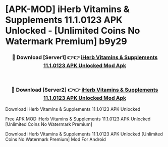 # [APK-MOD] iHerb  Vitamins & Supplements 11.1.0123 APK Unlocked - [Unlimited Coins No Watermark Premium] b9y29



<div align="center">
<h3>🔴 Download [Server1] 👉👉 <a href="https://momento.my/?title=iHerb__Vitamins_&_Supplements_11.1.0123_APK_Unlocked">iHerb  Vitamins & Supplements 11.1.0123 APK Unlocked Mod Apk</a></h3><br>

<h3>🔴 Download [Server2] 👉👉 <a href="https://momento.my/?title=iHerb__Vitamins_&_Supplements_11.1.0123_APK_Unlocked">iHerb  Vitamins & Supplements 11.1.0123 APK Unlocked Mod Apk</a></h3>
</div>



Download iHerb  Vitamins & Supplements 11.1.0123 APK Unlocked 

Free APK MOD iHerb  Vitamins & Supplements 11.1.0123 APK Unlocked [Unlimited Coins No Watermark Premium]

Download iHerb  Vitamins & Supplements 11.1.0123 APK Unlocked [Unlimited Coins No Watermark Premium] Mod For Android
